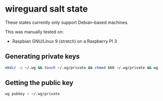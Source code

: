 # wireguard salt state
These states currently only support Debian-based machines.

This was manually tested on:
- Raspbian GNU/Linux 9 (stretch) on a Raspberry PI 3

## Generating private keys
```bash
mkdir -p ~/.wg && touch ~/.wg/private && chmod 660 ~/.wg/private && wg genkey > ~/.wg/private
```

## Getting the public key
```bash
wg pubkey < ~/.wg/private
```